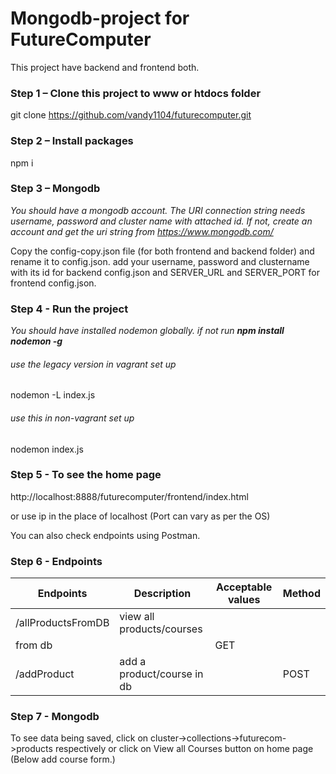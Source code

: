 # Mongodb-project for FutureComputer


This project have backend and frontend both.

### Step 1 – Clone this project to www or htdocs folder


git clone https://github.com/vandy1104/futurecomputer.git


### Step 2 – Install packages

npm i


### Step 3 – Mongodb

*You should have a mongodb account. The URI connection string needs username, password and cluster name with attached id. If not, create an account and get the uri string from https://www.mongodb.com/*

Copy the config-copy.json file (for both frontend and backend folder) and rename it to config.json. add your username, password and clustername with its id for backend config.json and SERVER_URL and SERVER_PORT for frontend config.json.

### Step 4 - Run the project

*You should have installed nodemon globally. if not run **npm install nodemon -g***

###### use the legacy version in vagrant set up
nodemon -L index.js


###### use this in non-vagrant set up
nodemon index.js


### Step 5 - To see the home page

http://localhost:8888/futurecomputer/frontend/index.html

or use ip in the place of localhost (Port can vary as per the OS)

You can also check endpoints using Postman.


### Step 6 - Endpoints

**Endpoints**       | **Description**             |**Acceptable values**| **Method**|
--------------------|-----------------------------|---------------------|-----------|
|/allProductsFromDB | view all products/courses
                                      from db     |                     | GET       |
|/addProduct        | add a product/course in db  |                     | POST      |



### Step 7 - Mongodb

To see data being saved,  click on cluster->collections->futurecom->products respectively
or
click on View all Courses button on home page (Below add course form.)
